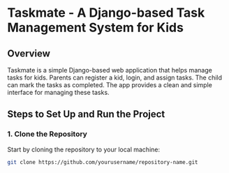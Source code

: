 # Taskmate - A Django-based Task Management System for Kids

## Overview
Taskmate is a simple Django-based web application that helps manage tasks for kids. Parents can register a kid, login, and assign tasks. The child can mark the tasks as completed. The app provides a clean and simple interface for managing these tasks.

## Steps to Set Up and Run the Project

### 1. Clone the Repository
Start by cloning the repository to your local machine:

```bash
git clone https://github.com/yourusername/repository-name.git
